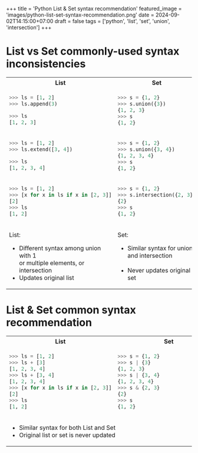 +++
title = 'Python List & Set syntax recommendation'
featured_image = 'images/python-list-set-syntax-recommendation.png'
date = 2024-09-02T14:15:00+07:00
draft = false
tags = ['python', 'list', 'set', 'union', 'intersection']
+++
# List vs Set commonly-used syntax inconsistencies


<table>
<tr>
<th>List</th>
<th>Set</th>
</tr>
<tr>
<td>
  
```python
>>> ls = [1, 2]
>>> ls.append(3)

>>> ls
[1, 2, 3]
```
  
</td>
<td>

```python
>>> s = {1, 2}
>>> s.union({3})
{1, 2, 3}
>>> s
{1, 2}
```

</td>
</tr>
<tr>
<td>
  
```python
>>> ls = [1, 2]
>>> ls.extend([3, 4])

>>> ls
[1, 2, 3, 4]
```
  
</td>
<td>

```python
>>> s = {1, 2}
>>> s.union({3, 4})
{1, 2, 3, 4}
>>> s
{1, 2}
```

</td>
</tr>
<tr>
<td>
  
```python
>>> ls = [1, 2]
>>> [x for x in ls if x in [2, 3]]
[2]
>>> ls
[1, 2]
```
  
</td>
<td>

```python
>>> s = {1, 2}
>>> s.intersection({2, 3})
{2}
>>> s
{1, 2}
```

</td>
</tr>
<tr>
<td>

List:

* Different syntax among union with 1<br/>or multiple elements, or intersection
* Updates original list
  
</td>
<td>

Set:

* Similar syntax for union and intersection<br/>&nbsp;
* Never updates original set

</td>
</tr>
</table>


# List & Set common syntax recommendation

<table>
<tr>
<th>List</th>
<th>Set</th>
</tr>
<tr>
<td>
  
```python
>>> ls = [1, 2]                   
>>> ls + [3]
[1, 2, 3, 4]
>>> ls + [3, 4]
[1, 2, 3, 4]
>>> [x for x in ls if x in [2, 3]]
[2]
>>> ls
[1, 2]
```
  
</td>
<td>

```python
>>> s = {1, 2}                    
>>> s | {3}
{1, 2, 3}
>>> s | {3, 4}
{1, 2, 3, 4}
>>> s & {2, 3}
{2}
>>> s
{1, 2}
```

</td>
</tr>
<tr>
<td colspan="2">

* Similar syntax for both List and Set
* Original list or set is never updated

</td>
</tr>
</table>